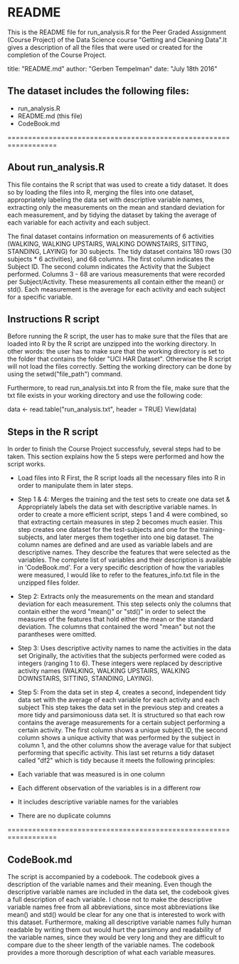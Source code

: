 # README
This is the README file for run_analysis.R for the Peer Graded Assignment (Course Project)
of the Data Science course "Getting and Cleaning Data".It gives a description of all the files that were used or created for the completion of the Course Project. 

title: "README.md"
author: "Gerben Tempelman"
date: "July 18th 2016"

## The dataset includes the following files:

* run_analysis.R
* README.md (this file)
* CodeBook.md

==================================================================
## About run_analysis.R

This file contains the R script that was used to create a tidy dataset. It does so by 
loading the files into R, merging the files into one dataset, appropriately labeling the data set with descriptive variable names, extracting only the measurements on the mean and standard deviation for each measurement, and by tidying the dataset by taking the 
average of each variable for each activity and each subject. 

The final dataset contains information on measurements of 6 activities (WALKING, WALKING UPSTAIRS, WALKING DOWNSTAIRS, SITTING, STANDING, LAYING) for 30 subjects. The tidy dataset contains 180 rows (30 subjects * 6 activities), and 68 columns. The first column indicates the Subject ID. The second column indicates the Activity that the Subject performed. Columns 3 - 68 are various measurements that were recorded per Subject/Activity. These measurements all contain either the mean() or std(). Each measurement is the average for each activity and each subject for a specific variable.

## Instructions R script
Before running the R script, the user has to make sure that the files that are loaded into R by the R script are unzipped into the working directory. In other words: the user has to make sure that the working directory is set to the folder that contains the folder "UCI HAR Dataset". Otherwise the R script will not load the files correctly. Setting the working directory can be done by using the setwd("file_path") command.

Furthermore, to read run_analysis.txt into R from the file, make sure that the txt file exists in your working directory and use the following code:

data <- read.table("run_analysis.txt", header = TRUE)
View(data)

## Steps in the R script
In order to finish the Course Project successfuly, several steps had to be taken. This section explains how the 5 steps were performed and how the script works.

* Load files into R
First, the R script loads all the necessary files into R in order to manipulate them in later steps.

* Step 1 & 4: Merges the training and the test sets to create one data set & Appropriately labels the data set with descriptive variable names.
In order to create a more efficient script, steps 1 and 4 were combined, so that extracting certain measures in step 2 becomes much easier. This step creates one dataset for the test-subjects and one for the training-subjects, and later merges them together into one big dataset. The column names are defined and are used as variable labels and are descriptive names. They describe the features that were selected as the variables. The complete list of variables and their description is available in 'CodeBook.md'. For a very specific description of how the variables were measured, I would like to refer to the features_info.txt file in the unzipped files folder.

* Step 2: Extracts only the measurements on the mean and standard deviation for each measurement.
This step selects only the columns that contain either the word "mean()" or "std()" in order to select the measures of the features that hold either the mean or the standard deviation. The columns that contained the word "mean" but not the parantheses were omitted.  

* Step 3: Uses descriptive activity names to name the activities in the data set
Originally, the activities that the subjects performed were coded as integers (ranging 1 to 6). These integers were replaced by descriptive activity names (WALKING, WALKING UPSTAIRS, WALKING DOWNSTAIRS, SITTING, STANDING, LAYING). 

* Step 5: From the data set in step 4, creates a second, independent tidy data set with the average of each variable for each activity and each subject
This step takes the data set in the previous step and creates a more tidy and parsimoniouss data set. It is structured so that each row contains the average measurements for a certain subject performing a certain activity. The first column shows a unique subject ID, the second column shows a unique activity that was performed by the subject in column 1, and the other columns show the average value for that subject performing that specific activity. This last set returns a tidy dataset called "df2" which is tidy because it meets the following principles:

* Each variable that was measured is in one column
* Each different observation of the variables is in a different row
* It includes descriptive variable names for the variables
* There are no duplicate columns

==================================================================
## CodeBook.md

The script is accompanied by a codebook. The codebook gives a description of the variable names and their meaning. Even though the descriptive variable names are included in the data set, the codebook gives a full description of each variable. I chose not to make the descriptive variable names free from all abbreviations, since most abbreviations like mean() and std() would be clear for any one that is interested to work with this dataset. Furthermore, making all descriptive variable names fully human readable by writing them out would hurt the parsimony and readability of the variable names, since they would be very long and they are difficult to compare due to the sheer length of the variable names. The codebook provides a more thorough description of what each variable measures.
